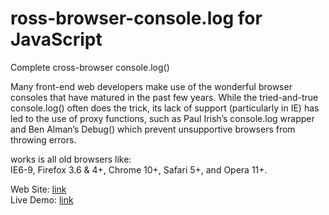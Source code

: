 ross-browser-console.log for JavaScript
=======================================

Complete cross-browser console.log()

Many front-end web developers make use of the wonderful browser consoles that have matured in the
past few years. While the tried-and-true console.log() often does the trick, its lack of support
(particularly in IE) has led to the use of proxy functions, such as Paul Irish’s console.log
wrapper and Ben Alman’s Debug() which prevent unsupportive browsers from throwing errors.

works is all old browsers like:  
IE6-9, Firefox 3.6 & 4+, Chrome 10+, Safari 5+, and Opera 11+.

Web Site: [link](http://patik.com/blog/complete-cross-browser-console-log/)  
Live Demo: [link](http://patik.github.io/console.log-wrapper/)
